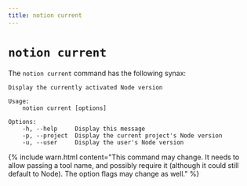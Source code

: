 ```yaml
---
title: notion current
---
```


# `notion current`

The `notion current` command has the following synax:

```
Display the currently activated Node version

Usage:
    notion current [options]

Options:
    -h, --help     Display this message
    -p, --project  Display the current project's Node version
    -u, --user     Display the user's Node version
```

{% include warn.html content="This command may change. It needs to allow passing a tool name, and possibly require it (although it could still default to Node). The option flags may change as well." %}
